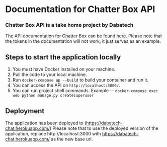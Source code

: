# Documentation for Chatter Box API

### Chatter Box API is a take home project by Dabatech

The API documentation for Chatter Box can be found [here](https://documenter.getpostman.com/view/1204879/UUy67kRz). Please note that the tokens in the documentation will not work, it just serves as an example.

## Steps to start the application locally

1. You must have Docker installed on your machine.
2. Pull the code to your local machine.
3. Run `docker-compose up --build` to build your container and run it.
4. You can access the API on `http://localhost:3000/`.
5. You can run project shell commands. Example -- `docker-compose exec web python manage.py createsuperuser`

## Deployment

The application has been deployed to (https://dabatech-chat.herokuapp.com/)
Please note that to use the deployed version of the application, replace http://localhost:3000 with https://dabatech-chat.herokuapp.com/ as the new base url.
